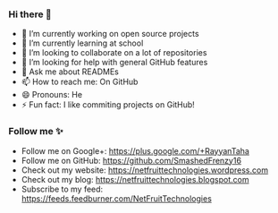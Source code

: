 ### Hi there 👋

<!--
**SmashedFrenzy16/SmashedFrenzy16** is a ✨ _special_ ✨ repository because its `README.md` (this file) appears on your GitHub profile.
-->

- 🔭 I’m currently working on open source projects
- 🌱 I’m currently learning at school
- 👯 I’m looking to collaborate on a lot of repositories
- 🤔 I’m looking for help with general GitHub features
- 💬 Ask me about READMEs
- 📫 How to reach me: On GitHub
- 😄 Pronouns: He
- ⚡ Fun fact: I like commiting projects on GitHub!

### Follow me ✨

- Follow me on Google+: https://plus.google.com/+RayyanTaha
- Follow me on GitHub: https://github.com/SmashedFrenzy16
- Check out my website: https://netfruittechnologies.wordpress.com
- Check out my blog: https://netfruittechnologies.blogspot.com
- Subscribe to my feed: https://feeds.feedburner.com/NetFruitTechnologies

